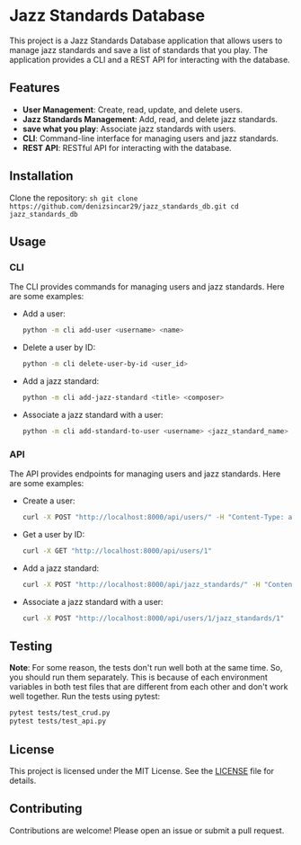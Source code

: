 # Jazz Standards Database

This project is a Jazz Standards Database application that allows users to manage jazz standards and save a list of standards that you play. The application provides a CLI and a REST API for interacting with the database.

## Features

- **User Management**: Create, read, update, and delete users.
- **Jazz Standards Management**: Add, read, and delete jazz standards.
- **save what you play**: Associate jazz standards with users.
- **CLI**: Command-line interface for managing users and jazz standards.
- **REST API**: RESTful API for interacting with the database.

## Installation

Clone the repository:
    ```sh
    git clone https://github.com/denizsincar29/jazz_standards_db.git
    cd jazz_standards_db
    ```


## Usage

### CLI

The CLI provides commands for managing users and jazz standards. Here are some examples:

- Add a user:
    ```sh
    python -m cli add-user <username> <name>
    ```

- Delete a user by ID:
    ```sh
    python -m cli delete-user-by-id <user_id>
    ```

- Add a jazz standard:
    ```sh
    python -m cli add-jazz-standard <title> <composer>
    ```

- Associate a jazz standard with a user:
    ```sh
    python -m cli add-standard-to-user <username> <jazz_standard_name>
    ```

### API

The API provides endpoints for managing users and jazz standards. Here are some examples:

- Create a user:
    ```sh
    curl -X POST "http://localhost:8000/api/users/" -H "Content-Type: application/json" -d '{"username": "test_user", "name": "Test User", "is_admin": true}'
    ```

- Get a user by ID:
    ```sh
    curl -X GET "http://localhost:8000/api/users/1"
    ```

- Add a jazz standard:
    ```sh
    curl -X POST "http://localhost:8000/api/jazz_standards/" -H "Content-Type: application/json" -d '{"title": "All the Things You Are", "composer": "Jerome Kern", "style": "swing"}'
    ```

- Associate a jazz standard with a user:
    ```sh
    curl -X POST "http://localhost:8000/api/users/1/jazz_standards/1"
    ```

## Testing

**Note**: For some reason, the tests don't run well both at the same time. So, you should run them separately. This is because of each environment variables in both test files that are different from each other and don't work well together.
Run the tests using pytest:
```sh
pytest tests/test_crud.py
pytest tests/test_api.py
```

## License

This project is licensed under the MIT License. See the [LICENSE](LICENSE) file for details.

## Contributing

Contributions are welcome! Please open an issue or submit a pull request.
